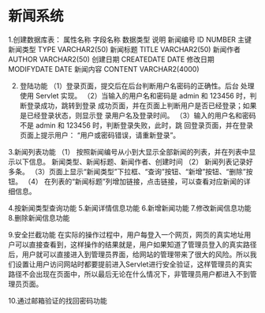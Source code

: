 # 新闻系统

1.创建数据库表：
属性名称 字段名称 数据类型 说明 
新闻编号 ID NUMBER 主键 
新闻类型 TYPE VARCHAR2(50) 
新闻标题 TITLE VARCHAR2(50) 
新闻作者 AUTHOR VARCHAR2(50) 
创建日期 CREATEDATE DATE 
修改日期 MODIFYDATE DATE 
新闻内容 CONTENT VARCHAR2(4000)

2.	登陆功能
（1）登录页面，提交后在后台判断用户名密码的正确性。后台 
处理使用 Servlet 实现。 
（2）当输入的用户名和密码是 admin 和 123456 时，判断登录成功，跳转到登录 
成功页面，并在页面上判断用户是否已经登录；如果是已经登录状态，则显示登 
录用户名及登录时间。 
（3）输入的用户名和密码不是 admin 和 123456 时，判断登录失败，此时，跳 
回登录页面，并在登录页面上提示用户：
“用户或密码错误，请重新登录”。

3.新闻列表功能 
（1） 按照新闻编号从小到大显示全部新闻的列表，并在列表中显示以下信息。 
新闻类型、新闻标题、新闻作者、创建时间 
（2） 新闻列表记录好多条。 
（3）页面上显示“新闻类型”下拉框、“查询”按钮、“新增”按钮、“删除”按钮。 
（4） 在列表的“新闻标题”列增加链接，点击链接，可以查看对应新闻的详细信息。

4.按新闻类型查询功能
5.新闻详情信息功能
6.新增新闻功能
7.修改新闻信息功能
8.删除新闻信息功能

9.安全拦截功能
  在实际的操作过程中，用户每登入一个网页，网页的真实地址用户可以直接查看到，这样操作的结果就是，用户如果知道了管理员登入的真实路径后，用户就可以直接进入到管理员界面，给网站的管理带来了很大的风险。所以我们设置让用户访问网站时都要提前进入Servlet进行安全验证，这样管理员的真实路径不会出现在页面中，所以最后无论在什么情况下，非管理员用户都进入不到管理员页面。

10.通过邮箱验证的找回密码功能
